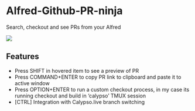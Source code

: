 # Alfred-Github-PR-ninja
Search, checkout and see PRs from your Alfred

![](https://cldup.com/u8T6_Mqc9BG/XtjUYQ.gif)

## Features
- Press SHIFT in hovered item to see a preview of PR
- Press COMMAND+ENTER to copy PR link to clipboard and paste it to active window
- Press OPTION+ENTER to run a custom checkout process, in my case its running checkout and build in ‘calypso’ TMUX session
- [CTRL] Integration with Calypso.live branch switching
